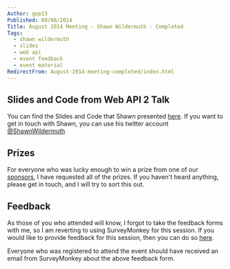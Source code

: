 ```yaml
---
Author: gep13
Published: 09/08/2014
Title: August 2014 Meeting - Shawn Wildermuth - Completed
Tags:
  - shawn wildermuth
  - slides
  - web api
  - event feedback
  - event material
RedirectFrom: August-2014-meeting-completed/index.html
---
```


## Slides and Code from Web API 2 Talk

You can find the Slides and Code that Shawn presented [here][Shawn_Blog_Post].  If you want to get in touch with Shawn, you can use his twitter account [@ShawnWildermuth][Shawn_Twitter_Account]

## Prizes

For everyone who was lucky enough to win a prize from one of our [sponsors][sponsors_page], I have requested all of the prizes.  If you haven't heard anything, please get in touch, and I will try to sort this out.

## Feedback

As those of you who attended will know, I forgot to take the feedback forms with me, so I am reverting to using SurveyMonkey for this session.  If you would like to provide feedback for this session, then you can do so [here][SurveyMoneky_Link].

Everyone who was registered to attend the event should have received an email from SurveyMonkey about the above feedback form.

[Shawn_Blog_Post]: https://wildermuth.com/2014/8/8/Web_API_in_Aberdeen_Scotland
[Shawn_Twitter_Account]: https://twitter.com/ShawnWildermuth
[SurveyMoneky_Link]: https://www.surveymonkey.com/s/Y6TMXPR
[sponsors_page]: https://www.aberdeendevelopers.co.uk/sponsors/
